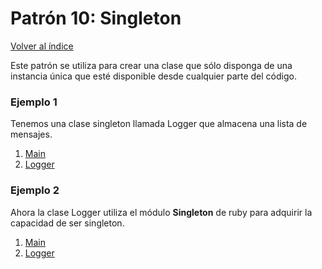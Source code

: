 # Patrón 10: Singleton

[Volver al índice](https://github.com/Elolawyn/RubyDesignPatterns#index)

Este patrón se utiliza para crear una clase que sólo disponga de una instancia única que esté disponible desde cualquier parte del código.

### Ejemplo 1

Tenemos una clase singleton llamada Logger que almacena una lista de mensajes. 

1. [Main](https://github.com/Elolawyn/RubyDesignPatterns/blob/master/Singleton/main.rb)
2. [Logger](https://github.com/Elolawyn/RubyDesignPatterns/blob/master/Singleton/logger.rb)

### Ejemplo 2

Ahora la clase Logger utiliza el módulo **Singleton** de ruby para adquirir la capacidad de ser singleton.

1. [Main](https://github.com/Elolawyn/RubyDesignPatterns/blob/master/Singleton/main_module.rb)
2. [Logger](https://github.com/Elolawyn/RubyDesignPatterns/blob/master/Singleton/logger_module.rb)
